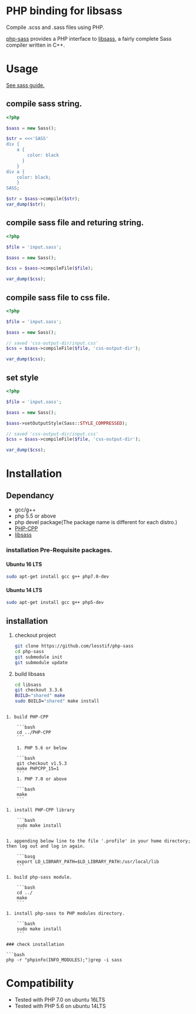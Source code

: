 # PHP binding for libsass

Compile .scss and .sass files using PHP.

[php-sass](https://github.com/lesstif/php-sass) provides a PHP interface to [libsass](https://github.com/sass/libsass), a fairly complete Sass compiler written in C++.


# Usage

[See sass guide.](http://sass-lang.com/guide)

## compile sass string.

```php
<?php

$sass = new Sass();

$str = <<<'SASS'
div { 
    a { 
        color: black
      }
    }
div a {  
    color: black; 
    }
SASS;

$str = $sass->compile($str);
var_dump($str);
```

## compile sass file and returing string.

```php
<?php

$file = 'input.sass';

$sass = new Sass();

$css = $sass->compileFile($file);

var_dump($css);
```

## compile sass file to css file.

```php
<?php

$file = 'input.sass';

$sass = new Sass();

// saved 'css-output-dir/input.css'
$css = $sass->compileFile($file, 'css-output-dir');

var_dump($css);
```

## set style

```php
<?php

$file = 'input.sass';

$sass = new Sass();

$sass->setOutputStyle(Sass::STYLE_COMPRESSED);

// saved 'css-output-dir/input.css'
$css = $sass->compileFile($file, 'css-output-dir');

var_dump($css);
```

# Installation

## Dependancy

* gcc/g++
* php 5.5 or above
* php devel package(The package name is different for each distro.)
* [PHP-CPP](https://github.com/CopernicaMarketingSoftware/PHP-CPP)
* [libsass](https://github.com/sass/libsass)

### installation Pre-Requisite packages.

#### Ubuntu 16 LTS

```bash
sudo apt-get install gcc g++ php7.0-dev
```

#### Ubuntu 14 LTS

```bash
sudo apt-get install gcc g++ php5-dev
```

## installation

1. checkout project

    ```bash
    git clone https://github.com/lesstif/php-sass
    cd php-sass
    git submodule init
    git submodule update
    ```

1. build libsass

    ```bash
    cd libsass
    git checkout 3.3.6
    BUILD="shared" make
    sudo BUILD="shared" make install
```

1. build PHP-CPP

    ```bash
    cd ../PHP-CPP
    ```

    1. PHP 5.6 or below

    ```bash
    git checkout v1.5.3
    make PHPCPP_15=1
    ```
    1. PHP 7.0 or above

    ```bash
    make
    ```

1. install PHP-CPP library

    ```bash
    sudo make install
    ```

1. appending below line to the file '.profile' in your home directory; then log out and log in again.

    ```basg
    export LD_LIBRARY_PATH=$LD_LIBRARY_PATH:/usr/local/lib
    ```

1. build php-sass module.

    ```bash
    cd ../
    make
    ```

1. install php-sass to PHP modules directory.
    
    ```bash
    sudo make install
    ```

### check installation

```bash
php -r "phpinfo(INFO_MODULES);"|grep -i sass
```

# Compatibility

* Tested with PHP 7.0 on ubuntu 16LTS
* Tested with PHP 5.6 on ubuntu 14LTS



